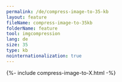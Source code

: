 ```yaml
---
permalink: /de/compress-image-to-35-kb
layout: feature
fileName: compress-image-to-35kb
folderName: feature
tool: imgcompression
lang: de
size: 35
type: kb
nointernationalization: true
---
```

{%- include compress-image-to-X.html -%}       
